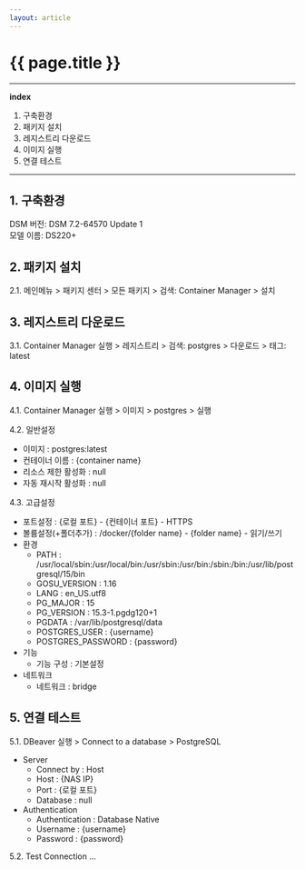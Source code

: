 ```yaml
---
layout: article
---
```


# {{ page.title }}

---

**index**
1. 구축환경
2. 패키지 설치
3. 레지스트리 다운로드
4. 이미지 실행
5. 연결 테스트

---

## 1. 구축환경

DSM 버전: DSM 7.2-64570 Update 1  
모델 이름: DS220+

## 2. 패키지 설치

2.1. 메인메뉴 > 패키지 센터 > 모든 패키지 > 검색: Container Manager > 설치

## 3. 레지스트리 다운로드

3.1. Container Manager 실행 > 레지스트리 > 검색: postgres > 다운로드 > 태그: latest

## 4. 이미지 실행

4.1. Container Manager 실행 > 이미지 > postgres > 실행

4.2. 일반설정
- 이미지 : postgres:latest
- 컨테이너 이름 : {container name}
- 리소스 제한 활성화 : null
- 자동 재시작 활성화 : null

4.3. 고급설정
- 포트설정 : {로컬 포트} - {컨테이너 포트} - HTTPS
- 볼륨설정(+폴더추가) : /docker/{folder name} - {folder name} - 읽기/쓰기
- 환경
  - PATH : /usr/local/sbin:/usr/local/bin:/usr/sbin:/usr/bin:/sbin:/bin:/usr/lib/postgresql/15/bin
  - GOSU_VERSION : 1.16
  - LANG : en_US.utf8
  - PG_MAJOR : 15
  - PG_VERSION : 15.3-1.pgdg120+1
  - PGDATA : /var/lib/postgresql/data
  - POSTGRES_USER : {username}
  - POSTGRES_PASSWORD : {password} 
- 기능
  - 기능 구성 : 기본설정
- 네트워크
  - 네트워크 : bridge

## 5. 연결 테스트

5.1. DBeaver 실행 > Connect to a database > PostgreSQL
- Server
  - Connect by : Host
  - Host : {NAS IP}
  - Port : {로컬 포트}
  - Database : null
- Authentication
  - Authentication : Database Native
  - Username : {username}
  - Password : {password}

5.2. Test Connection ...